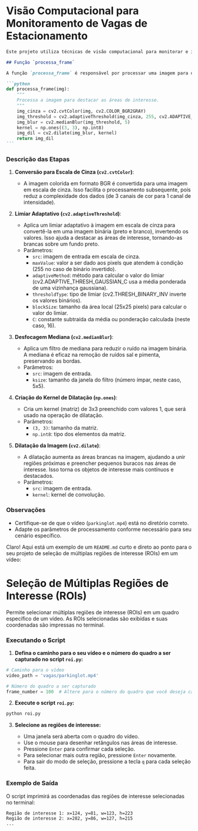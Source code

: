# Visão Computacional para Monitoramento de Vagas de Estacionamento

````markdown
Este projeto utiliza técnicas de visão computacional para monitorar e identificar vagas de estacionamento disponíveis em um vídeo. Ele processa cada quadro do vídeo, identifica as regiões de interesse (vagas) e destaca seu status (livre, ocupado ou quase ocupado).

## Função `processa_frame`

A função `processa_frame` é responsável por processar uma imagem para destacar as áreas de interesse. Abaixo está uma descrição detalhada do que cada etapa da função faz.

```python
def processa_frame(img):
    """
    Processa a imagem para destacar as áreas de interesse.
    """
    img_cinza = cv2.cvtColor(img, cv2.COLOR_BGR2GRAY)
    img_threshold = cv2.adaptiveThreshold(img_cinza, 255, cv2.ADAPTIVE_THRESH_GAUSSIAN_C, cv2.THRESH_BINARY_INV, 25, 16)
    img_blur = cv2.medianBlur(img_threshold, 5)
    kernel = np.ones((3, 3), np.int8)
    img_dil = cv2.dilate(img_blur, kernel)
    return img_dil
```
````

### Descrição das Etapas

1. **Conversão para Escala de Cinza (`cv2.cvtColor`)**:

   - A imagem colorida em formato BGR é convertida para uma imagem em escala de cinza. Isso facilita o processamento subsequente, pois reduz a complexidade dos dados (de 3 canais de cor para 1 canal de intensidade).

2. **Limiar Adaptativo (`cv2.adaptiveThreshold`)**:

   - Aplica um limiar adaptativo à imagem em escala de cinza para convertê-la em uma imagem binária (preto e branco), invertendo os valores. Isso ajuda a destacar as áreas de interesse, tornando-as brancas sobre um fundo preto.
   - Parâmetros:
     - `src`: imagem de entrada em escala de cinza.
     - `maxValue`: valor a ser dado aos pixels que atendem à condição (255 no caso de binário invertido).
     - `adaptiveMethod`: método para calcular o valor do limiar (cv2.ADAPTIVE_THRESH_GAUSSIAN_C usa a média ponderada de uma vizinhança gaussiana).
     - `thresholdType`: tipo de limiar (cv2.THRESH_BINARY_INV inverte os valores binários).
     - `blockSize`: tamanho da área local (25x25 pixels) para calcular o valor do limiar.
     - `C`: constante subtraída da média ou ponderação calculada (neste caso, 16).

3. **Desfocagem Mediana (`cv2.medianBlur`)**:

   - Aplica um filtro de mediana para reduzir o ruído na imagem binária. A mediana é eficaz na remoção de ruídos sal e pimenta, preservando as bordas.
   - Parâmetros:
     - `src`: imagem de entrada.
     - `ksize`: tamanho da janela do filtro (número ímpar, neste caso, 5x5).

4. **Criação do Kernel de Dilatação (`np.ones`)**:

   - Cria um kernel (matriz) de 3x3 preenchido com valores 1, que será usado na operação de dilatação.
   - Parâmetros:
     - `(3, 3)`: tamanho da matriz.
     - `np.int8`: tipo dos elementos da matriz.

5. **Dilatação da Imagem (`cv2.dilate`)**:
   - A dilatação aumenta as áreas brancas na imagem, ajudando a unir regiões próximas e preencher pequenos buracos nas áreas de interesse. Isso torna os objetos de interesse mais contínuos e destacados.
   - Parâmetros:
     - `src`: imagem de entrada.
     - `kernel`: kernel de convolução.

### Observações

- Certifique-se de que o vídeo (`parkinglot.mp4`) está no diretório correto.
- Adapte os parâmetros de processamento conforme necessário para seu cenário específico.

Claro! Aqui está um exemplo de um `README.md` curto e direto ao ponto para o seu projeto de seleção de múltiplas regiões de interesse (ROIs) em um vídeo:

# Seleção de Múltiplas Regiões de Interesse (ROIs)

Permite selecionar múltiplas regiões de interesse (ROIs) em um quadro específico de um vídeo. As ROIs selecionadas são exibidas e suas coordenadas são impressas no terminal.

### Executando o Script

1. **Defina o caminho para o seu vídeo e o número do quadro a ser capturado no script `roi.py`:**

```python
# Caminho para o vídeo
video_path = 'vagas/parkinglot.mp4'

# Número do quadro a ser capturado
frame_number = 100  # Altere para o número do quadro que você deseja capturar
```

2. **Execute o script `roi.py`:**

```bash
python roi.py
```

3. **Selecione as regiões de interesse:**

   - Uma janela será aberta com o quadro do vídeo.
   - Use o mouse para desenhar retângulos nas áreas de interesse.
   - Pressione `Enter` para confirmar cada seleção.
   - Para selecionar mais outra região, pressione `Enter` novamente.
   - Para sair do modo de seleção, pressione a tecla `q` para cada seleção feita.

### Exemplo de Saída

O script imprimirá as coordenadas das regiões de interesse selecionadas no terminal:

```
Região de interesse 1: x=124, y=81, w=123, h=223
Região de interesse 2: x=282, y=86, w=127, h=215
...
```
